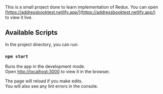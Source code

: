 This is a small project done to learn implementation of Redux.
You can open [https://addressbooktest.netlify.app/](https://addressbooktest.netlify.app/) to view it live.

## Available Scripts

In the project directory, you can run:

### `npm start`

Runs the app in the development mode.<br />
Open [http://localhost:3000](http://localhost:3000) to view it in the browser.

The page will reload if you make edits.<br />
You will also see any lint errors in the console.
